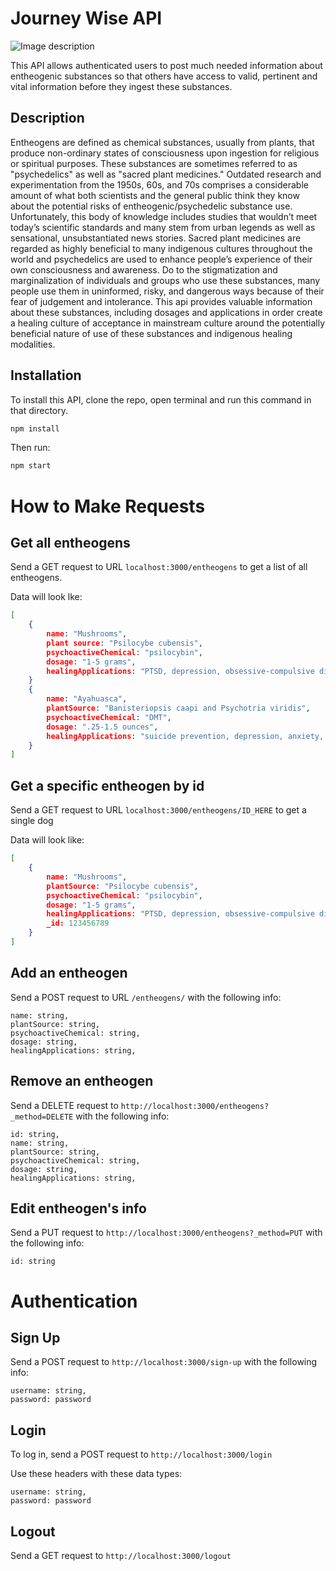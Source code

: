 # Journey Wise API
![Image description](https://images.unsplash.com/photo-1528518290605-1fcc8dcca204?ixlib=rb-1.2.1&ixid=eyJhcHBfaWQiOjEyMDd9&auto=format&fit=crop&w=900&q=60)

This API allows authenticated users to post much needed information about entheogenic substances so that others have access to valid, pertinent and vital information before they ingest these substances.

## Description

Entheogens are defined as chemical substances, usually from plants, that produce non-ordinary states of consciousness upon ingestion for religious or spiritual purposes. These substances are sometimes referred to as "psychedelics" as well as "sacred plant medicines." Outdated research and experimentation from the 1950s, 60s, and 70s comprises a considerable amount of what both scientists and the general public think they know about the potential risks of entheogenic/psychedelic  substance use. Unfortunately, this body of knowledge includes studies that wouldn’t meet today’s scientific standards and many stem from urban legends as well as sensational, unsubstantiated news stories. Sacred plant medicines are regarded as highly beneficial to many indigenous cultures throughout the world and psychedelics are used to enhance people’s experience of their own consciousness and awareness. Do to the stigmatization and marginalization of individuals and groups who use these substances, many people use them in uninformed, risky, and dangerous ways because of their fear of judgement and intolerance. This api provides valuable information about these substances, including dosages and applications in order create a healing culture of acceptance in mainstream culture around the potentially beneficial nature of use of these substances and indigenous healing modalities.


## Installation

To install this API, clone the repo, open terminal and run this command in that directory.

```bash
npm install
```

Then run:

```bash
npm start
```

# How to Make Requests

## Get all entheogens

Send a GET request to URL `localhost:3000/entheogens` to get a list of all entheogens.

Data will look lke:
```json
[
    {
        name: "Mushrooms",
        plant source: "Psilocybe cubensis",
        psychoactiveChemical: "psilocybin",
        dosage: "1-5 grams",
        healingApplications: "PTSD, depression, obsessive-compulsive disorder, quitting smoking, drug and alcohol addiction, cluster headaches, and cancer-related or other end-of-life psychological distress"
    }
    {
        name: "Ayahuasca",
        plantSource: "Banisteriopsis caapi and Psychotria viridis",
        psychoactiveChemical: "DMT",
        dosage: ".25-1.5 ounces",
        healingApplications: "suicide prevention, depression, anxiety, panic and symptoms related to trauma, drug and alcohol addiction treatment"
    }
]
```

## Get a specific entheogen by id

Send a GET request to URL `localhost:3000/entheogens/ID_HERE` to get a single dog

Data will look like:
```json
[
    {
        name: "Mushrooms",
        plantSource: "Psilocybe cubensis",
        psychoactiveChemical: "psilocybin",
        dosage: "1-5 grams",
        healingApplications: "PTSD, depression, obsessive-compulsive disorder, quitting smoking, drug and alcohol addiction, cluster headaches, and cancer-related or other end-of-life psychological distress"
        _id: 123456789
    }
]
```

## Add an entheogen

Send a POST request to URL `/entheogens/` with the following info:

```
name: string,
plantSource: string,
psychoactiveChemical: string,
dosage: string,
healingApplications: string,
```

## Remove an entheogen

Send a DELETE request to `http://localhost:3000/entheogens?_method=DELETE` with the following info:

```
id: string,
name: string,
plantSource: string,
psychoactiveChemical: string,
dosage: string,
healingApplications: string,
```

## Edit entheogen's info

Send a PUT request to `http://localhost:3000/entheogens?_method=PUT` with the following info:
```
id: string
```

# Authentication

## Sign Up

Send a POST request to `http://localhost:3000/sign-up` with the following info:
```
username: string,
password: password
```

## Login

To log in, send a POST request to `http://localhost:3000/login`

Use these headers with these data types:
```
username: string,
password: password
```

## Logout

Send a GET request to `http://localhost:3000/logout`